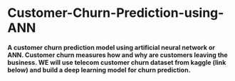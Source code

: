 # Customer-Churn-Prediction-using-ANN
**A customer churn prediction model using artificial neural network or ANN. Customer churn measures how and why are customers leaving the business. WE will use telecom customer churn dataset from kaggle (link below) and build a deep learning model for churn prediction.**
